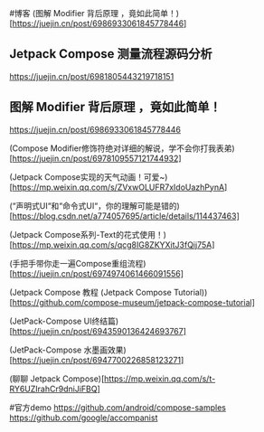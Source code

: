 #博客
(图解 Modifier 背后原理 ，竟如此简单！)[https://juejin.cn/post/6986933061845778446]

## Jetpack Compose 测量流程源码分析
https://juejin.cn/post/6981805443219718151

## 图解 Modifier 背后原理 ，竟如此简单！
https://juejin.cn/post/6986933061845778446

(Compose Modifier修饰符绝对详细的解说，学不会你打我表弟)[https://juejin.cn/post/6978109557121744932]

(Jetpack Compose实现的天气动画！可爱~)[https://mp.weixin.qq.com/s/ZVxwOLUFR7xIdoUazhPynA]

(“声明式UI“和“命令式UI“，你的理解可能是错的)[https://blog.csdn.net/a774057695/article/details/114437463]

(Jetpack Compose系列-Text的花式使用！)[https://mp.weixin.qq.com/s/qcg8IG8ZKYXitJ3fQij75A]

(手把手带你走一遍Compose重组流程)[https://juejin.cn/post/6974974061466091556]

(Jetpack Compose 教程 (Jetpack Compose Tutorial))[https://github.com/compose-museum/jetpack-compose-tutorial]

(JetPack-Compose UI终结篇)[https://juejin.cn/post/6943590136424693767]

(JetPack-Compose 水墨画效果)[https://juejin.cn/post/6947700226858123271]

(聊聊 Jetpack Compose)[https://mp.weixin.qq.com/s/t-RY6UZIrahCr9dniJiFBQ]

#官方demo
https://github.com/android/compose-samples
https://github.com/google/accompanist


